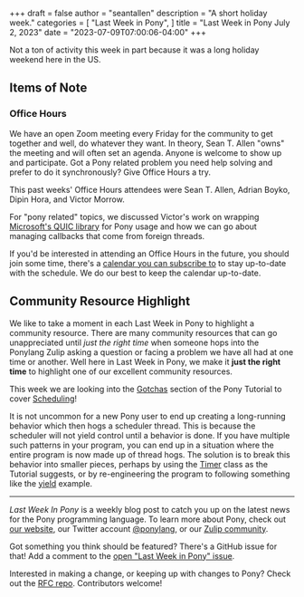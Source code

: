 +++
draft = false
author = "seantallen"
description = "A short holiday week."
categories = [
    "Last Week in Pony",
]
title = "Last Week in Pony July 2, 2023"
date = "2023-07-09T07:00:06-04:00"
+++

Not a ton of activity this week in part because it was a long holiday weekend here in the US.

## Items of Note

### Office Hours

We have an open Zoom meeting every Friday for the community to get together and well, do whatever they want. In theory, Sean T. Allen "owns" the meeting and will often set an agenda. Anyone is welcome to show up and participate. Got a Pony related problem you need help solving and prefer to do it synchronously? Give Office Hours a try.

This past weeks' Office Hours attendees were Sean T. Allen, Adrian Boyko, Dipin Hora, and Victor Morrow.

For "pony related" topics, we discussed Victor's work on wrapping [Microsoft's QUIC library](https://github.com/microsoft/msquic) for Pony usage and how we can go about managing callbacks that come from foreign threads.

If you'd be interested in attending an Office Hours in the future, you should join some time, there's a [calendar you can subscribe to](https://calendar.google.com/calendar/ical/4465e68ae24131ae00461a40893f2637a2c9ac510e311a44ff78680e2f183ce3%40group.calendar.google.com/public/basic.ics) to stay up-to-date with the schedule. We do our best to keep the calendar up-to-date.

## Community Resource Highlight

We like to take a moment in each Last Week in Pony to highlight a community resource. There are many community resources that can go unappreciated until _just the right time_ when someone hops into the Ponylang Zulip asking a question or facing a problem we have all had at one time or another. Well here in Last Week in Pony, we make it **just the right time** to highlight one of our excellent community resources.

This week we are looking into the [Gotchas](https://tutorial.ponylang.io/gotchas/) section of the Pony Tutorial to cover [Scheduling](https://tutorial.ponylang.io/gotchas/scheduling.html)!

It is not uncommon for a new Pony user to end up creating a long-running behavior which then hogs a scheduler thread. This is because the scheduler will not yield control until a behavior is done. If you have multiple such patterns in your program, you can end up in a situation where the entire program is now made up of thread hogs. The solution is to break this behavior into smaller pieces, perhaps by using the [Timer]([scheduler](https://stdlib.ponylang.io/time-Timer/)) class as the Tutorial suggests, or by re-engineering the program to following something like the [yield](https://github.com/ponylang/ponyc/tree/44b777d37690dba225a286accff2f34952335d99/examples/yield) example.

---

_Last Week In Pony_ is a weekly blog post to catch you up on the latest news for the Pony programming language. To learn more about Pony, check out [our website](https://ponylang.io), our Twitter account [@ponylang](https://twitter.com/ponylang), or our [Zulip community](https://ponylang.zulipchat.com).

Got something you think should be featured? There's a GitHub issue for that! Add a comment to the [open "Last Week in Pony" issue](https://github.com/ponylang/ponylang.github.io/issues?q=is%3Aissue+is%3Aopen+label%3Alast-week-in-pony).

Interested in making a change, or keeping up with changes to Pony? Check out the [RFC repo](https://github.com/ponylang/rfcs). Contributors welcome!
